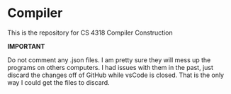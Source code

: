 # Compiler

This is the repository for CS 4318 Compiler Construction

**IMPORTANT**

Do not comment any .json files. I am pretty sure they will mess up the programs on others computers. I had issues with them in the past, just discard the changes off of GitHub while vsCode is closed. That is the only way I could get the files to discard.